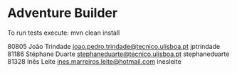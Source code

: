 # Adventure Builder

To run tests execute: mvn clean install
 
80805 João Trindade joao.pedro.trindade@tecnico.ulisboa.pt jptrindade
81186 Stéphane Duarte stephaneduarte@tecnico.ulisboa.pt stephaneduarte
81328 Inês Leite ines.marreiros.leite@hotmail.com inesleite

